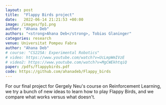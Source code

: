 ```yaml
---
layout: post
title:  "Flappy Birds project"
date:   2022-06-14 21:21:53 +00:00
image: /images/fp1.png
author: "Ahana Deb"
authors: "<strong>Ahana Deb</strong>, Tobias Glaninger"
categories: research
venue: Universitat Pompeu Fabra
author: "Ahana Deb"
# course: "CS225A: Experimental Robotics"
# video: https://www.youtube.com/watch?v=UcLmpWmIVzE
# video2: https://www.youtube.com/watch?v=MgCWEkhtqiQ
paper: /pdfs/flappybirds.pdf
code: https://github.com/ahanadeb/Flappy_birds
---
```

For our final project for Gergely Neu's course on Reinforcement Learning, we try a bunch of new ideas to learn how to play Flappy Birds, and we compare what works versus what doesn't.
<!-- [CS225A Paper](/pdfs/cs225a.pdf){:target="_blank"}

[Short demo video on YouTube](https://www.youtube.com/watch?v=UcLmpWmIVzE)

[Longer demo video on YouTube](https://www.youtube.com/watch?v=MgCWEkhtqiQ)

<center>
<iframe src="http://www.youtube.com/embed/MgCWEkhtqiQ" frameborder="0" height="315" width="560"></iframe>
</center> -->